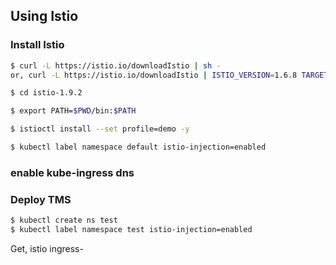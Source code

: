 
## Using Istio

### Install Istio

```bash
$ curl -L https://istio.io/downloadIstio | sh -
or, curl -L https://istio.io/downloadIstio | ISTIO_VERSION=1.6.8 TARGET_ARCH=x86_64 sh -

$ cd istio-1.9.2

$ export PATH=$PWD/bin:$PATH

$ istioctl install --set profile=demo -y

$ kubectl label namespace default istio-injection=enabled
```

### enable kube-ingress dns

### Deploy TMS

```bash
$ kubectl create ns test
$ kubectl label namespace test istio-injection=enabled
```

Get, istio ingress-

